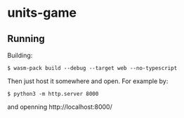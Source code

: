 # units-game

## Running

Building:
```
$ wasm-pack build --debug --target web --no-typescript
```

Then just host it somewhere and open. For example by:
```
$ python3 -m http.server 8000
```
and openning http://localhost:8000/
